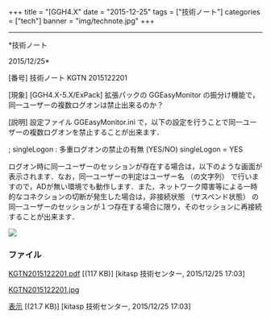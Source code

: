 ﻿+++
title = "[GGH4.X"
date = "2015-12-25"
tags = ["技術ノート"]
categories = ["tech"]
banner = "img/technote.jpg"
+++

-----------------------------------------------------------------------------------------------------------------------------

*技術ノート

2015/12/25*


[番号]
技術ノート KGTN 2015122201

[現象]
[GGH4.X-5.X/ExPack] 拡張パックの GGEasyMonitor
の振分け機能で，同一ユーザーの複数ログオンは禁止出来るのか？

[説明]
設定ファイル GGEasyMonitor.ini
で，以下の設定を行うことで同一ユーザーの複数ログオンを禁止することが出来ます．

; singleLogon : 多重ログオンの禁止の有無 (YES/NO)
singleLogon = YES

ログオン時に同一ユーザーのセッションが存在する場合は，以下のような画面が表示されます．なお，同一ユーザーの判定はユーザー名
（の文字列）
で行いますので，ADが無い環境でも動作します．また，ネットワーク障害等による一時的なコネクションの切断が発生した場合は，非接続状態
（サスペンド状態）
の同一ユーザーのセッションが１つ存在する場合に限り，そのセッションに再接続することが出来ます．

![](http://techreport.kitasp.net/attachments/download/2406/KGTN2015122201.jpg)


### ファイル

 
 


[KGTN2015122201.pdf](http://techreport.kitasp.net/attachments/download/2405/KGTN2015122201.pdf)
 [(117 KB)] [kitasp 技術センター, 2015/12/25
17:03]

[KGTN2015122201.jpg](http://techreport.kitasp.net/attachments/download/2406/KGTN2015122201.jpg)

[表示](http://techreport.kitasp.net/attachments/2406/KGTN2015122201.jpg "表示")
 [(21.7 KB)] [kitasp 技術センター, 2015/12/25
17:03]


 


 

